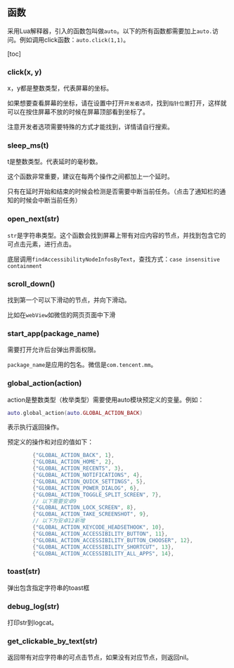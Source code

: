 ## 函数

采用Lua解释器，引入的函数包叫做`auto`。以下的所有函数都需要加上`auto.`访问。例如调用click函数：`auto.click(1,1)`。

[toc]

### click(x, y)

x，y都是整数类型，代表屏幕的坐标。

如果想要查看屏幕的坐标，请在设置中打开`开发者选项`，找到`指针位置`打开，这样就可以在按住屏幕不放的时候在屏幕顶部看到坐标了。

注意开发者选项需要特殊的方式才能找到，详情请自行搜索。

### sleep_ms(t)

t是整数类型。代表延时的毫秒数。

这个函数非常重要，建议在每两个操作之间都加上一个延时。

只有在延时开始和结束的时候会检测是否需要中断当前任务。（点击了通知栏的通知的时候会中断当前任务）

### open_next(str)

`str`是字符串类型。这个函数会找到屏幕上带有对应内容的节点，并找到包含它的可点击元素，进行点击。

底层调用`findAccessibilityNodeInfosByText`，查找方式：`case insensitive containment`

### scroll_down()

找到第一个可以下滑动的节点，并向下滑动。

比如在`webView`如微信的网页页面中下滑

### start_app(package_name)

需要打开允许后台弹出界面权限。

`package_name`是应用的包名。微信是`com.tencent.mm`。

### global_action(action)

action是整数类型（枚举类型）需要使用auto模块预定义的变量。例如：

```lua
auto.global_action(auto.GLOBAL_ACTION_BACK)
```

表示执行返回操作。

预定义的操作和对应的值如下：

```c
        {"GLOBAL_ACTION_BACK", 1},
        {"GLOBAL_ACTION_HOME", 2},
        {"GLOBAL_ACTION_RECENTS", 3},
        {"GLOBAL_ACTION_NOTIFICATIONS", 4},
        {"GLOBAL_ACTION_QUICK_SETTINGS", 5},
        {"GLOBAL_ACTION_POWER_DIALOG", 6},
        {"GLOBAL_ACTION_TOGGLE_SPLIT_SCREEN", 7},
        // 以下需要安卓9
        {"GLOBAL_ACTION_LOCK_SCREEN", 8},
        {"GLOBAL_ACTION_TAKE_SCREENSHOT", 9},
        // 以下为安卓12新增
        {"GLOBAL_ACTION_KEYCODE_HEADSETHOOK", 10},
        {"GLOBAL_ACTION_ACCESSIBILITY_BUTTON", 11},
        {"GLOBAL_ACTION_ACCESSIBILITY_BUTTON_CHOOSER", 12},
        {"GLOBAL_ACTION_ACCESSIBILITY_SHORTCUT", 13},
        {"GLOBAL_ACTION_ACCESSIBILITY_ALL_APPS", 14},
```

### toast(str)

弹出包含指定字符串的toast框

### debug_log(str)

打印str到logcat。

### get_clickable_by_text(str)

返回带有对应字符串的可点击节点，如果没有对应节点，则返回nil。